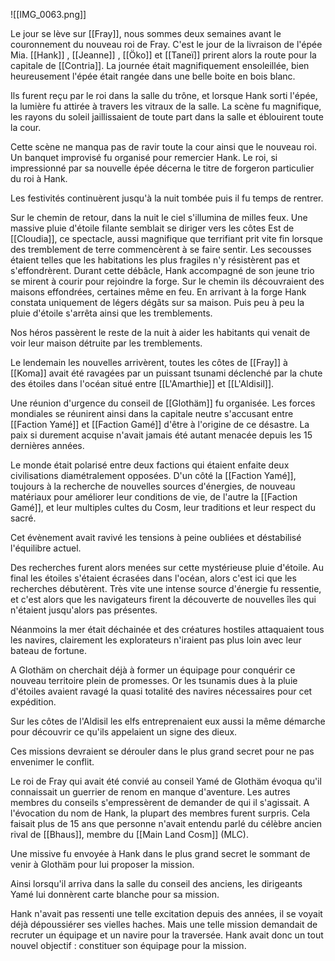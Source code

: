 ![[IMG_0063.png]]

Le jour se lève sur [[Fray]], nous sommes deux semaines avant le couronnement du nouveau roi de Fray. C'est le jour de la livraison de l'épée Mia. [[Hank]] , [[Jeanne]] , [[Öko]] et [[Taneï]] prirent alors la route pour la capitale de [[Contria]]. La journée était magnifiquement ensoleillée, bien heureusement l'épée était rangée dans une belle boite en bois blanc. 

Ils furent reçu par le roi dans la salle du trône, et lorsque Hank sorti l'épée, la lumière fu attirée à travers les vitraux de la salle. La scène fu magnifique, les rayons du soleil jaillissaient de toute part dans la salle et éblouirent toute la cour.

Cette scène ne manqua pas de ravir toute la cour ainsi que le nouveau roi. Un banquet improvisé fu organisé pour remercier Hank. Le roi, si impressionné par sa nouvelle épée décerna le titre de forgeron particulier du roi à Hank.

Les festivités continuèrent jusqu'à la nuit tombée puis il fu temps de rentrer. 

Sur le chemin de retour, dans la nuit le ciel s'illumina de milles feux. Une massive pluie d'étoile filante semblait se diriger vers les côtes Est de [[Cloudia]], ce spectacle, aussi magnifique que terrifiant prit vite fin lorsque des tremblement de terre commencèrent à se faire sentir. Les secousses étaient telles que les habitations les plus fragiles n'y résistèrent pas et s'effondrèrent. Durant cette débâcle, Hank accompagné de son jeune trio se mirent à courir pour rejoindre la forge. Sur le chemin ils découvraient des maisons effondrées, certaines même en feu. En arrivant à la forge Hank constata uniquement de légers dégâts sur sa maison. Puis peu à peu la pluie d'étoile s'arrêta ainsi que les tremblements. 

Nos héros passèrent le reste de la nuit à aider les habitants qui venait de voir leur maison détruite par les tremblements.


Le lendemain les nouvelles arrivèrent, toutes les côtes de [[Fray]] à [[Koma]] avait été ravagées par un puissant tsunami déclenché par la chute des étoiles dans l'océan situé entre [[L'Amarthie]] et [[L'Aldisil]]. 

Une réunion d'urgence du conseil de [[Glothäm]] fu organisée. Les forces mondiales se réunirent ainsi dans la capitale neutre s'accusant entre [[Faction Yamé]] et [[Faction Gamé]] d'être à l'origine de ce désastre. La paix si durement acquise n'avait jamais été autant menacée depuis les 15 dernières années.

Le monde était polarisé entre deux factions qui étaient enfaite deux civilisations diamétralement opposées. D'un côté  la [[Faction Yamé]], toujours à la recherche de nouvelles sources d'énergies, de nouveau matériaux pour améliorer leur conditions de vie, de l'autre la [[Faction Gamé]], et leur multiples cultes du Cosm, leur traditions et leur respect du sacré. 

Cet évènement avait ravivé les tensions à peine oubliées et déstabilisé l'équilibre actuel.

Des recherches furent alors menées sur cette mystérieuse pluie d'étoile. Au final les étoiles s'étaient écrasées dans l'océan, alors c'est ici que les recherches débutèrent. Très vite une intense source d'énergie fu ressentie, et c'est alors que les navigateurs firent la découverte de nouvelles îles qui n'étaient jusqu'alors pas présentes.

Néanmoins la mer était déchainée et des créatures hostiles attaquaient tous les navires, clairement les explorateurs n'iraient pas plus loin avec leur bateau de fortune.

A Glothäm on cherchait déjà à former un équipage pour conquérir ce nouveau territoire plein de promesses. Or les tsunamis dues à la pluie d'étoiles avaient ravagé la quasi totalité des navires nécessaires pour cet expédition.

Sur les côtes de l'Aldisil les elfs entreprenaient eux aussi la même démarche pour découvrir ce qu'ils appelaient un signe des dieux.

Ces missions devraient se dérouler dans le plus grand secret pour ne pas envenimer le conflit.

Le roi de Fray qui avait été convié au conseil Yamé de Glothäm évoqua qu'il connaissait un guerrier de renom en manque d'aventure. Les autres membres du conseils s'empressèrent de demander de qui il s'agissait. A l'évocation du nom de Hank, la plupart des membres furent surpris. Cela faisait plus de 15 ans que personne n'avait entendu parlé du célèbre ancien rival de [[Bhaus]], membre du [[Main Land Cosm]] (MLC).

Une missive fu  envoyée à Hank dans le plus grand secret le sommant de venir à Glothäm pour lui proposer la mission.

Ainsi lorsqu'il arriva dans la salle du conseil des anciens, les dirigeants Yamé lui donnèrent carte blanche pour sa mission.

Hank n'avait pas ressenti une telle excitation depuis des années, il se voyait déjà dépoussiérer ses vielles haches. Mais une telle mission demandait de recruter un équipage et un navire pour la traversée. Hank avait donc un tout nouvel objectif : constituer son équipage pour la mission.









 













